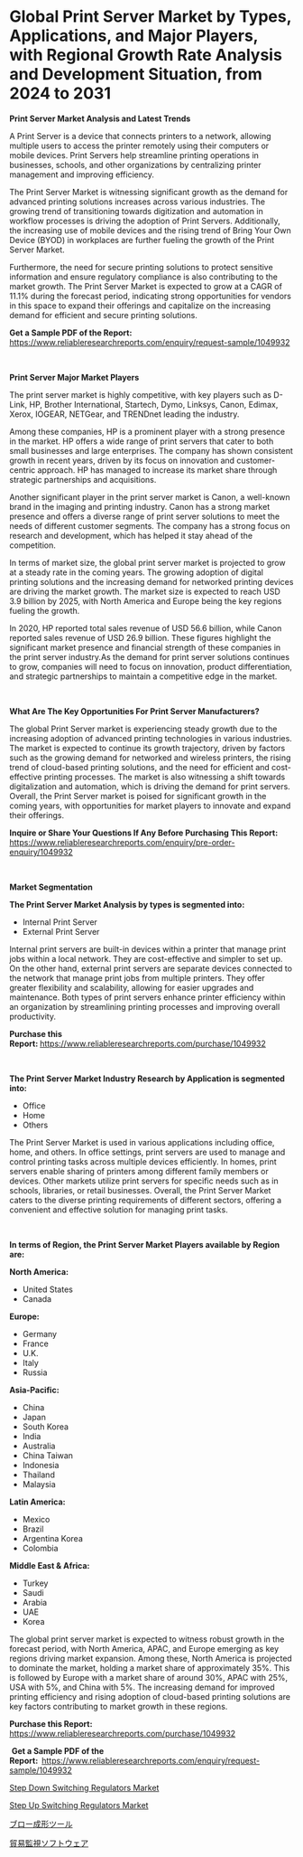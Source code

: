 <p><h1>Global Print Server Market by Types, Applications, and Major Players, with Regional Growth Rate Analysis and Development Situation, from 2024 to 2031</h1></p><p><strong>Print Server Market Analysis and Latest Trends</strong></p>
<p><p>A Print Server is a device that connects printers to a network, allowing multiple users to access the printer remotely using their computers or mobile devices. Print Servers help streamline printing operations in businesses, schools, and other organizations by centralizing printer management and improving efficiency.</p><p>The Print Server Market is witnessing significant growth as the demand for advanced printing solutions increases across various industries. The growing trend of transitioning towards digitization and automation in workflow processes is driving the adoption of Print Servers. Additionally, the increasing use of mobile devices and the rising trend of Bring Your Own Device (BYOD) in workplaces are further fueling the growth of the Print Server Market.</p><p>Furthermore, the need for secure printing solutions to protect sensitive information and ensure regulatory compliance is also contributing to the market growth. The Print Server Market is expected to grow at a CAGR of 11.1% during the forecast period, indicating strong opportunities for vendors in this space to expand their offerings and capitalize on the increasing demand for efficient and secure printing solutions.</p></p>
<p><strong>Get a Sample PDF of the Report:&nbsp;</strong> <a href="https://www.reliableresearchreports.com/enquiry/request-sample/1049932">https://www.reliableresearchreports.com/enquiry/request-sample/1049932</a></p>
<p>&nbsp;</p>
<p><strong>Print Server Major Market Players</strong></p>
<p><p>The print server market is highly competitive, with key players such as D-Link, HP, Brother International, Startech, Dymo, Linksys, Canon, Edimax, Xerox, IOGEAR, NETGear, and TRENDnet leading the industry. </p><p>Among these companies, HP is a prominent player with a strong presence in the market. HP offers a wide range of print servers that cater to both small businesses and large enterprises. The company has shown consistent growth in recent years, driven by its focus on innovation and customer-centric approach. HP has managed to increase its market share through strategic partnerships and acquisitions.</p><p>Another significant player in the print server market is Canon, a well-known brand in the imaging and printing industry. Canon has a strong market presence and offers a diverse range of print server solutions to meet the needs of different customer segments. The company has a strong focus on research and development, which has helped it stay ahead of the competition.</p><p>In terms of market size, the global print server market is projected to grow at a steady rate in the coming years. The growing adoption of digital printing solutions and the increasing demand for networked printing devices are driving the market growth. The market size is expected to reach USD 3.9 billion by 2025, with North America and Europe being the key regions fueling the growth.</p><p>In 2020, HP reported total sales revenue of USD 56.6 billion, while Canon reported sales revenue of USD 26.9 billion. These figures highlight the significant market presence and financial strength of these companies in the print server industry.As the demand for print server solutions continues to grow, companies will need to focus on innovation, product differentiation, and strategic partnerships to maintain a competitive edge in the market.</p></p>
<p>&nbsp;</p>
<p><strong>What Are The Key Opportunities For Print Server Manufacturers?</strong></p>
<p><p>The global Print Server market is experiencing steady growth due to the increasing adoption of advanced printing technologies in various industries. The market is expected to continue its growth trajectory, driven by factors such as the growing demand for networked and wireless printers, the rising trend of cloud-based printing solutions, and the need for efficient and cost-effective printing processes. The market is also witnessing a shift towards digitalization and automation, which is driving the demand for print servers. Overall, the Print Server market is poised for significant growth in the coming years, with opportunities for market players to innovate and expand their offerings.</p></p>
<p><strong>Inquire or Share Your Questions If Any Before Purchasing This Report:</strong> <a href="https://www.reliableresearchreports.com/enquiry/pre-order-enquiry/1049932">https://www.reliableresearchreports.com/enquiry/pre-order-enquiry/1049932</a></p>
<p>&nbsp;</p>
<p><strong>Market Segmentation</strong></p>
<p><strong>The Print Server Market Analysis by types is segmented into:</strong></p>
<p><ul><li>Internal Print Server</li><li>External Print Server</li></ul></p>
<p><p>Internal print servers are built-in devices within a printer that manage print jobs within a local network. They are cost-effective and simpler to set up. On the other hand, external print servers are separate devices connected to the network that manage print jobs from multiple printers. They offer greater flexibility and scalability, allowing for easier upgrades and maintenance. Both types of print servers enhance printer efficiency within an organization by streamlining printing processes and improving overall productivity.</p></p>
<p><strong>Purchase this Report:&nbsp;</strong><a href="https://www.reliableresearchreports.com/purchase/1049932">https://www.reliableresearchreports.com/purchase/1049932</a></p>
<p>&nbsp;</p>
<p><strong>The Print Server Market Industry Research by Application is segmented into:</strong></p>
<p><ul><li>Office</li><li>Home</li><li>Others</li></ul></p>
<p><p>The Print Server Market is used in various applications including office, home, and others. In office settings, print servers are used to manage and control printing tasks across multiple devices efficiently. In homes, print servers enable sharing of printers among different family members or devices. Other markets utilize print servers for specific needs such as in schools, libraries, or retail businesses. Overall, the Print Server Market caters to the diverse printing requirements of different sectors, offering a convenient and effective solution for managing print tasks.</p></p>
<p>&nbsp;</p>
<p><strong>In terms of Region, the Print Server Market Players available by Region are:</strong></p>
<p>
    <p> <strong> North America: </strong>
        <ul>
            <li>United States</li>
            <li>Canada</li>
        </ul>
        </p> 
    <p> <strong> Europe: </strong>
        <ul>
            <li>Germany</li>
            <li>France</li>
            <li>U.K.</li>
            <li>Italy</li>
            <li>Russia</li>
        </ul>
        </p> 
    <p> <strong> Asia-Pacific: </strong>
        <ul>
            <li>China</li>
            <li>Japan</li>
            <li>South Korea</li>
            <li>India</li>
            <li>Australia</li>
            <li>China Taiwan</li>
            <li>Indonesia</li>
            <li>Thailand</li>
            <li>Malaysia</li>
        </ul>
        </p> 
    <p> <strong> Latin America: </strong>
        <ul>
            <li>Mexico</li>
            <li>Brazil</li>
            <li>Argentina Korea</li>
            <li>Colombia</li>
        </ul>
        </p> 
    <p> <strong> Middle East & Africa: </strong>
        <ul>
            <li>Turkey</li>
            <li>Saudi</li>
            <li>Arabia</li>
            <li>UAE</li>
            <li>Korea</li>
        </ul>
    </p>
    </p>
<p><p>The global print server market is expected to witness robust growth in the forecast period, with North America, APAC, and Europe emerging as key regions driving market expansion. Among these, North America is projected to dominate the market, holding a market share of approximately 35%. This is followed by Europe with a market share of around 30%, APAC with 25%, USA with 5%, and China with 5%. The increasing demand for improved printing efficiency and rising adoption of cloud-based printing solutions are key factors contributing to market growth in these regions.</p></p>
<p><strong>Purchase this Report: </strong><a href="https://www.reliableresearchreports.com/purchase/1049932">https://www.reliableresearchreports.com/purchase/1049932</a></p>
<p>&nbsp;<strong>Get a Sample PDF of the Report:&nbsp;&nbsp;</strong><a href="https://www.reliableresearchreports.com/enquiry/request-sample/1049932">https://www.reliableresearchreports.com/enquiry/request-sample/1049932</a></p>
<p><strong></strong></p>
<p><p><a href="https://github.com/PeterParrish5/Market-Research-Report-List-4/blob/main/step-down-switching-regulators-market.md">Step Down Switching Regulators Market</a></p><p><a href="https://github.com/jhcraigie/Market-Research-Report-List-2/blob/main/step-up-switching-regulators-market.md">Step Up Switching Regulators Market</a></p><p><a href="https://github.com/RodHoppe07/Market-Research-Report-List-1/blob/main/401373110321.md">ブロー成形ツール</a></p><p><a href="https://github.com/laurenreichert/Market-Research-Report-List-1/blob/main/475212010320.md">貿易監視ソフトウェア</a></p></p>